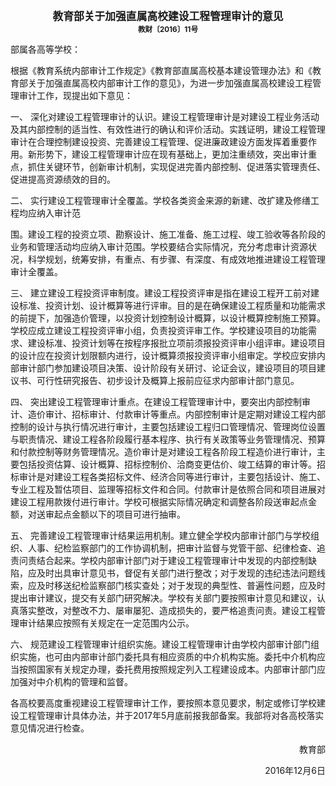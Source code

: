 
<center><big><b>教育部关于加强直属高校建设工程管理审计的意见</b></big></center>
<center><small><b>教财〔2016〕11号</b></small></center>


部属各高等学校：

根据《教育系统内部审计工作规定》《教育部直属高校基本建设管理办法》和《教育部关于加强直属高校内部审计工作的意见》，为进一步加强直属高校建设工程管理审计工作，现提出如下意见：

 

一、 深化对建设工程管理审计的认识。建设工程管理审计是对建设工程业务活动及其内部控制的适当性、有效性进行的确认和评价活动。实践证明，建设工程管理审计在合理控制建设投资、完善建设工程管理、促进廉政建设方面发挥着重要作用。新形势下，建设工程管理审计应在现有基础上，更加注重绩效，突出审计重点，抓住关键环节，创新审计机制，实现促进完善内部控制、促进落实管理责任、促进提高资源绩效的目的。

 

 

二、 实行建设工程管理审计全覆盖。学校各类资金来源的新建、改扩建及修缮工程均应纳入审计范

围。建设工程的投资立项、勘察设计、施工准备、施工过程、竣工验收等各阶段的业务和管理活动均应纳入审计范围。学校要结合实际情况，充分考虑审计资源状况，科学规划，统筹安排，有重点、有步骤、有深度、有成效地推进建设工程管理审计全覆盖。

 

三、 建立建设工程投资评审制度。建设工程投资评审是指在建设工程开工前对建设标准、投资计划、设计概算等进行评审。目的是在确保建设工程质量和功能需求的前提下，加强造价管理，以投资计划控制设计概算，以设计概算控制施工预算。学校应成立建设工程投资评审小组，负责投资评审工作。学校建设项目的功能需求、建设标准、投资计划等在按程序报批立项前须报投资评审小组评审。建设项目的设计应在投资计划限额内进行，设计概算须报投资评审小组审定。学校应安排内部审计部门参加建设项目决策、设计阶段有关研讨、论证会议，建设项目的项目建议书、可行性研究报告、初步设计及概算上报前应征求内部审计部门意见。

 

 

四、 突出建设工程管理审计重点。在建设工程管理审计中，要突出内部控制审计、造价审计、招标审计、付款审计等重点。内部控制审计是定期对建设工程内部控制的设计与执行情况进行审计，主要包括建设工程归口管理情况、管理岗位设置与职责情况、建设工程各阶段履行基本程序、执行有关政策等业务管理情况、预算和付款控制等财务管理情况。造价审计是对建设工程各阶段工程造价进行审计，主要包括投资估算、设计概算、招标控制价、洽商变更估价、竣工结算的审计等。招标审计是对建设工程各类招标文件、经济合同等进行审计，主要包括设计、施工、专业工程及暂估项目、监理等招标文件和合同。付款审计是依照合同和项目进展对建设工程用款拨付进行审计。学校可根据实际情况确定和调整各阶段送审起点金额，对送审起点金额以下的项目可进行抽审。



五、 完善建设工程管理审计结果运用机制。建立健全学校内部审计部门与学校组织、人事、纪检监察部门的工作协调机制，把审计监督与党管干部、纪律检查、追责问责结合起来。学校内部审计部门对于建设工程管理审计中发现的内部控制缺陷，应及时出具审计意见书，督促有关部门进行整改；对于发现的违纪违法问题线索，应及时移送纪检监察部门核实查处；对于发现的典型性、普遍性问题，应及时提出审计建议，提交有关部门研究解决。学校有关部门要按照审计意见和建议，认真落实整改，对整改不力、屡审屡犯、造成损失的，要严格追责问责。建设工程管理审计结果应按照有关规定在一定范围内公示。

 

六、 规范建设工程管理审计组织实施。建设工程管理审计由学校内部审计部门组织实施，也可由内部审计部门委托具有相应资质的中介机构实施。委托中介机构应当按照国家有关规定办理，委托费用按照规定列入工程建设成本。内部审计部门应加强对中介机构的管理和监督。

 

各高校要高度重视建设工程管理审计工作，要按照本意见要求，制定或修订学校建设工程管理审计具体办法，并于2017年5月底前报我部备案。我部将对各高校落实意见情况进行检查。

  
<p align="right">教育部</p>
<p align="right">2016年12月6日</p>
